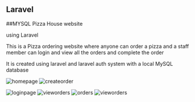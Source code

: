 
## Laravel
##MYSQL 
Pizza House website 

using Laravel 

This is a Pizza ordering website where anyone can order a pizza 
and a staff member can login and view all the orders and complete the order

It is created using laravel and laravel auth system with a local MySQL database

![homepage](https://user-images.githubusercontent.com/56117164/111825696-70260300-88f0-11eb-878a-c4269383638d.png)
![createorder](https://user-images.githubusercontent.com/56117164/111825752-80d67900-88f0-11eb-849d-aa46e68d8efc.png)

![loginpage](https://user-images.githubusercontent.com/56117164/111825706-72885d00-88f0-11eb-90fb-0c254d07cc6d.png)
![vieworders](https://user-images.githubusercontent.com/56117164/111825725-774d1100-88f0-11eb-93e7-ca8137d53d68.png)
![orders](https://user-images.githubusercontent.com/56117164/111825734-7a480180-88f0-11eb-982f-f367c5a49283.png)
![vieworders](https://user-images.githubusercontent.com/56117164/111825641-5edcf680-88f0-11eb-92e5-44578c0888c2.png)
